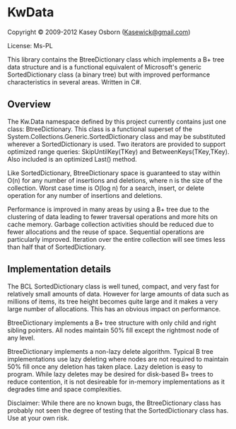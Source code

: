 # KwData

Copyright © 2009-2012 Kasey Osborn (Kasewick@gmail.com)

License: Ms-PL

This library contains the BtreeDictionary class which implements a B+ tree data structure and is a functional equivalent of Microsoft's generic SortedDictionary class (a binary tree) but with improved performance characteristics in several areas. Written in C#.

## Overview

The Kw.Data namespace defined by this project currently contains just one class: BtreeDictionary. This class is a functional superset of the System.Collections.Generic.SortedDictionary class and may be substituted wherever a SortedDictionary is used. Two iterators are provided to support optimized range queries: SkipUntilKey(TKey) and BetweenKeys(TKey,TKey). Also included is an optimized Last() method.

Like SortedDictionary, BtreeDictionary space is guaranteed to stay within O(n) for any number of insertions and deletions, where n is the size of the collection. Worst case time is O(log n) for a search, insert, or delete operation for any number of insertions and deletions.

Performance is improved in many areas by using a B+ tree due to the clustering of data leading to fewer traversal operations and more hits on cache memory. Garbage collection activities should be reduced due to fewer allocations and the reuse of space. Sequential operations are particularly improved. Iteration over the entire collection will see times less than half that of SortedDictionary.

## Implementation details

The BCL SortedDictionary class is well tuned, compact, and very fast for relatively small amounts of data. However for large amounts of data such as millions of items, its tree height becomes quite large and it makes a very large number of allocations. This has an obvious impact on performance.

BtreeDictionary implements a B+ tree structure with only child and right sibling pointers. All nodes maintain 50% fill except the rightmost node of any level.

BtreeDictionary implements a non-lazy delete algorithm. Typical B tree implementations use lazy deleting where nodes are not required to maintain 50% fill once any deletion has taken place. Lazy deletion is easy to program. While lazy deletes may be desired for disk-based B+ trees to reduce contention, it is not desireable for in-memory implementations as it degrades time and space complexities.

Disclaimer: While there are no known bugs, the BtreeDictionary class has probably not seen the degree of testing that the SortedDictionary class has. Use at your own risk.
